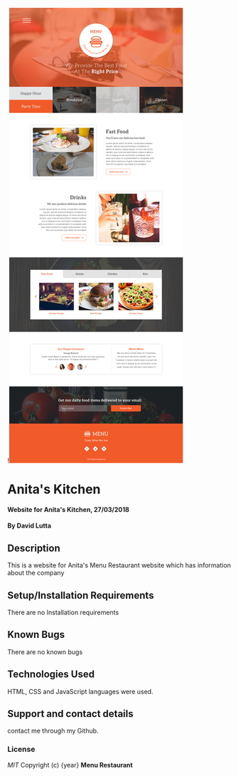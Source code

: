 !![](core.jpg)
# Anita's Kitchen
#### Website for Anita's Kitchen, 27/03/2018
#### By **David Lutta**
## Description
This is a website for Anita's Menu Restaurant website which has information about the company
## Setup/Installation Requirements
There are no Installation requirements
## Known Bugs
There are no known bugs
## Technologies Used
HTML, CSS and JavaScript languages were used.
## Support and contact details
contact me through my Github.
### License
*MIT*
Copyright (c) {year} **Menu Restaurant**
